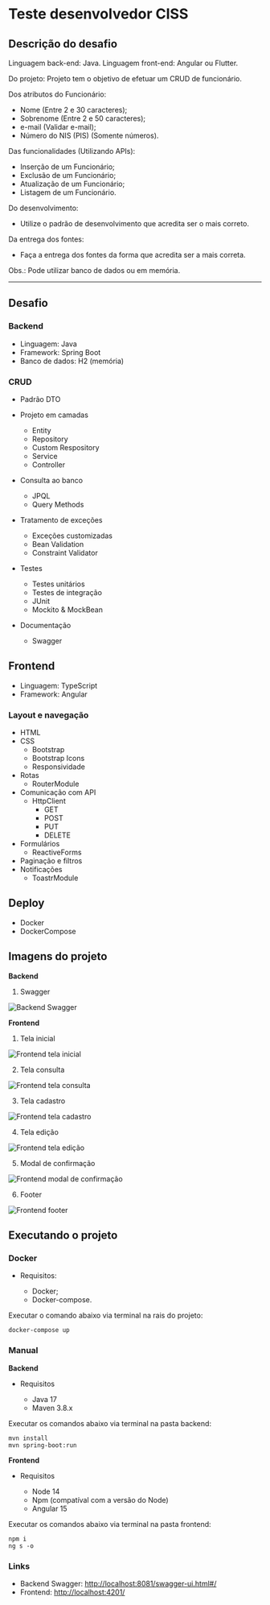 # Teste desenvolvedor CISS

## Descrição do desafio

Linguagem back-end: Java.
Linguagem front-end: Angular ou Flutter.

Do projeto:
Projeto tem o objetivo de efetuar um CRUD de funcionário.

Dos atributos do Funcionário:

- Nome (Entre 2 e 30 caracteres);
- Sobrenome (Entre 2 e 50 caracteres);
- e-mail (Validar e-mail);
- Número do NIS (PIS) (Somente números).

Das funcionalidades (Utilizando APIs):

- Inserção de um Funcionário;
- Exclusão de um Funcionário;
- Atualização de um Funcionário;
- Listagem de um Funcionário.

Do desenvolvimento:

- Utilize o padrão de desenvolvimento que acredita ser o mais correto.

Da entrega dos fontes:

- Faça a entrega dos fontes da forma que acredita ser a mais correta.

Obs.:
Pode utilizar banco de dados ou em memória.

---

## Desafio

### Backend

- Linguagem: Java
- Framework: Spring Boot
- Banco de dados: H2 (memória)

### CRUD

- Padrão DTO

- Projeto em camadas

  - Entity
  - Repository
  - Custom Respository
  - Service
  - Controller

- Consulta ao banco

  - JPQL
  - Query Methods

- Tratamento de exceções

  - Exceções customizadas
  - Bean Validation
  - Constraint Validator

- Testes

  - Testes unitários
  - Testes de integração
  - JUnit
  - Mockito & MockBean

- Documentação
  - Swagger

## Frontend

- Linguagem: TypeScript
- Framework: Angular

### Layout e navegação

- HTML
- CSS
  - Bootstrap
  - Bootstrap Icons
  - Responsividade
- Rotas
  - RouterModule
- Comunicação com API
  - HttpClient
    - GET
    - POST
    - PUT
    - DELETE
- Formulários
  - ReactiveForms
- Paginação e filtros
- Notificações
  - ToastrModule

## Deploy

- Docker
- DockerCompose

## Imagens do projeto

**Backend**

1. Swagger

![Backend Swagger](/images/01-swagger.png)

**Frontend**

1. Tela inicial

![Frontend tela inicial](/images/02-tela-inicial.png)

2. Tela consulta

![Frontend tela consulta](/images/03-tela-consulta.png)

3. Tela cadastro

![Frontend tela cadastro](/images/04-tela-cadastro.png)

4. Tela edição

![Frontend tela edição](/images/05-tela-edicao.png)

5. Modal de confirmação

![Frontend modal de confirmação](/images/06-modal-confirmacao.png)

6. Footer

![Frontend footer](/images/07-footer.png)

## Executando o projeto

### Docker

- Requisitos:

  - Docker;
  - Docker-compose.

Executar o comando abaixo via terminal na rais do projeto:

```
docker-compose up
```

### Manual

**Backend**

- Requisitos

  - Java 17
  - Maven 3.8.x

Executar os comandos abaixo via terminal na pasta backend:

```
mvn install
mvn spring-boot:run
```

**Frontend**

- Requisitos

  - Node 14
  - Npm (compatíval com a versão do Node)
  - Angular 15

Executar os comandos abaixo via terminal na pasta frontend:

```
npm i
ng s -o
```

### Links

- Backend Swagger: <http://localhost:8081/swagger-ui.html#/>
- Frontend: <http://localhost:4201/>

